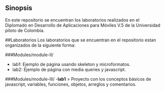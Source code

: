 ## Sinopsis 

En este repositorio se encuentran los laboratorios realizados en el Diplomado en Desarrollo de Aplicaciones para Móviles V.5 de la Universidad piloto de Colombia.

##Laboratorios
Los laboratorios que se encuentran en el repositorio estan organizados de la siguiente forma:

###Modules/module-II/
- lab1: Ejemplo de página usando skeleton y microformatos.
- lab2: Ejemplo de página con media queries y javascript.

###Modules/module-III/
-**lab1** > Proyecto con los conceptos básicos de javascript, variables, funciones, objetos, arreglos y comentarios.
